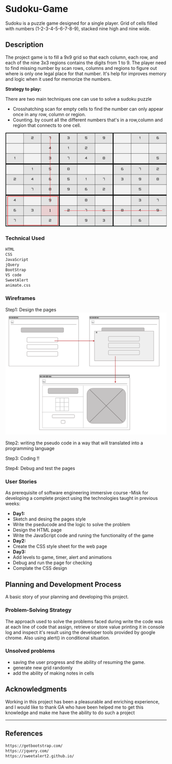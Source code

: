 # Sudoku-Game

Sudoku is a puzzle game designed for a single player. Grid of cells filled with numbers (1-2-3-4-5-6-7-8-9), stacked nine high and nine wide.

## Description

The project game is to fill a 9x9 grid so that each column, each row, and each of the nine 3x3 regions contains the digits from 1 to 9. The player need to find missing number by scan rows, columns and regions to figure out where is only one legal place for that number. It's help for improves memory and logic when it used for memorize the numbers.

**Strategy to play:**

There are two main techniques one can use to solve a sudoku puzzle
- Crosshatching
scan for empty cells to find the number can only appear once in any row, column or region.
- Counting.
by count all the different numbers that's in a row,column and region that connects to one cell.

![WireFrame](assets/img/tip.png)

### Technical Used

```
HTML
CSS
JavaScript
jQuery
BootStrap
VS code
SweetAlert
animate.css
```

### Wireframes

Step1:
Design the pages 
![WireFrame](assets/img/WireFrame.png)

Step2:
writing the pseudo code in a way that will translated into a programming language

Step3:
Coding !!

Step4: 
Debug and test the pages

### User Stories

As prerequisite of software engineering immersive course -Misk for developing a complete project using the technologies taught in previous weeks:

- **Day1:**
- Sketch and desing the pages style
- Write the pseducode and the logic to solve the problem
- Design the HTML page
- Write the JavaScript code and runing the functionality of the game
- **Day2:**
- Create the CSS style sheet for the web page
- **Day3:**
- Add levels to game, timer, alert and animations
- Debug and run the page for checking 
- Complate the CSS design

## Planning and Development Process

A basic story of your planning and developing this project.

### Problem-Solving Strategy

The approach used to solve the problems faced during write the code was at each line of code that assign, retrieve or store value printing it in console log and inspect it's result using the developer tools provided by google chrome. Also using alert() in conditional situation.

### Unsolved problems

- saving the user progress and the ability of resuming the game.
- generate new grid randomly
- add the ability of making notes in cells


## Acknowledgments

Working in this project has been a pleasurable and enriching experience, and I would like to thank GA who have been helped me to get this knowledge and make me have the ability to do such a project

---

 ## References
 ```
 https://getbootstrap.com/
 https://jquery.com/
 https://sweetalert2.github.io/

 ```
